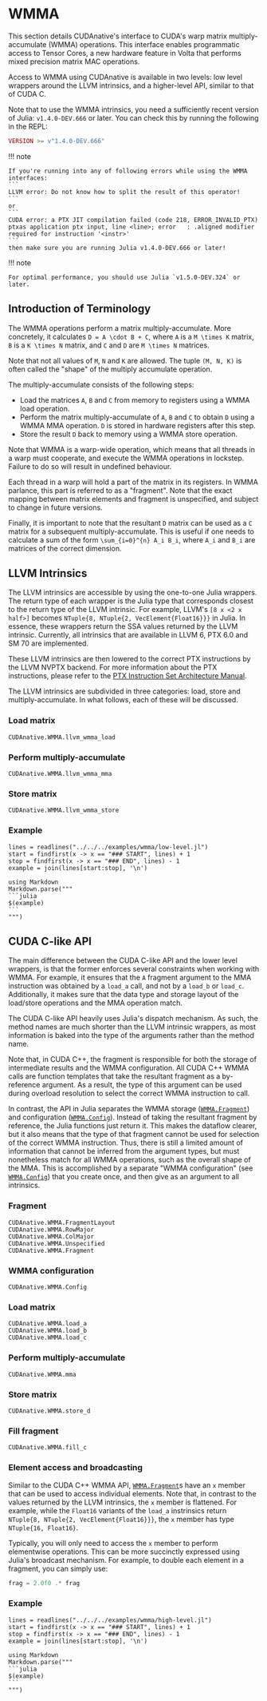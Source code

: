 # WMMA

This section details CUDAnative's interface to CUDA's warp matrix multiply-accumulate (WMMA) operations.
This interface enables programmatic access to Tensor Cores, a new hardware feature in Volta that performs mixed precision matrix MAC operations.

Access to WMMA using CUDAnative is available in two levels: low level wrappers around the LLVM intrinsics, and a higher-level API, similar to that of CUDA C.

Note that to use the WMMA intrinsics, you need a sufficiently recent version of Julia: `v1.4.0-DEV.666` or later.
You can check this by running the following in the REPL:
```julia
VERSION >= v"1.4.0-DEV.666"
```

!!! note

    If you're running into any of following errors while using the WMMA interfaces:
    ```
    LLVM error: Do not know how to split the result of this operator!
    ```
    or
    ```
    CUDA error: a PTX JIT compilation failed (code 218, ERROR_INVALID_PTX)
    ptxas application ptx input, line <line>; error   : .aligned modifier required for instruction '<instr>'
    ```
    then make sure you are running Julia v1.4.0-DEV.666 or later!

!!! note

    For optimal performance, you should use Julia `v1.5.0-DEV.324` or later.

## Introduction of Terminology

The WMMA operations perform a matrix multiply-accumulate.
More concretely, it calculates ``D = A \cdot B + C``, where ``A`` is a ``M \times K`` matrix, ``B`` is a ``K \times N`` matrix, and ``C`` and ``D`` are ``M \times N`` matrices.

Note that not all values of ``M``, ``N`` and ``K`` are allowed.
The tuple ``(M, N, K)`` is often called the "shape" of the multiply accumulate operation.

The multiply-accumulate consists of the following steps:
- Load the matrices ``A``, ``B`` and ``C`` from memory to registers using a WMMA load operation.
- Perform the matrix multiply-accumulate of ``A``, ``B`` and ``C`` to obtain ``D`` using a WMMA MMA operation. ``D`` is stored in hardware registers after this step.
- Store the result ``D`` back to memory using a WMMA store operation.

Note that WMMA is a warp-wide operation, which means that all threads in a warp must cooperate, and execute the WMMA operations in lockstep.
Failure to do so will result in undefined behaviour.

Each thread in a warp will hold a part of the matrix in its registers.
In WMMA parlance, this part is referred to as a "fragment".
Note that the exact mapping between matrix elements and fragment is unspecified, and subject to change in future versions.

Finally, it is important to note that the resultant ``D`` matrix can be used as a ``C`` matrix for a subsequent multiply-accumulate.
This is useful if one needs to calculate a sum of the form ``\sum_{i=0}^{n} A_i B_i``, where ``A_i`` and ``B_i`` are matrices of the correct dimension.

## LLVM Intrinsics

The LLVM intrinsics are accessible by using the one-to-one Julia wrappers.
The return type of each wrapper is the Julia type that corresponds closest to the return type of the LLVM intrinsic.
For example, LLVM's `[8 x <2 x half>]` becomes `NTuple{8, NTuple{2, VecElement{Float16}}}` in Julia.
In essence, these wrappers return the SSA values returned by the LLVM intrinsic.
Currently, all intrinsics that are available in LLVM 6, PTX 6.0 and SM 70 are implemented.

These LLVM intrinsics are then lowered to the correct PTX instructions by the LLVM NVPTX backend.
For more information about the PTX instructions, please refer to the [PTX Instruction Set Architecture Manual](https://docs.nvidia.com/cuda/parallel-thread-execution/index.html#warp-level-matrix-instructions).

The LLVM intrinsics are subdivided in three categories: load, store and multiply-accumulate.
In what follows, each of these will be discussed.

### Load matrix
```@docs
CUDAnative.WMMA.llvm_wmma_load
```

### Perform multiply-accumulate
```@docs
CUDAnative.WMMA.llvm_wmma_mma
```

### Store matrix
```@docs
CUDAnative.WMMA.llvm_wmma_store
```

### Example

````@eval
lines = readlines("../../../examples/wmma/low-level.jl")
start = findfirst(x -> x == "### START", lines) + 1
stop = findfirst(x -> x == "### END", lines) - 1
example = join(lines[start:stop], '\n')

using Markdown
Markdown.parse("""
```julia
$(example)
```
""")
````

## CUDA C-like API

The main difference between the CUDA C-like API and the lower level wrappers, is that the former enforces several constraints when working with WMMA.
For example, it ensures that the ``A`` fragment argument to the MMA instruction was obtained by a `load_a` call, and not by a `load_b` or `load_c`.
Additionally, it makes sure that the data type and storage layout of the load/store operations and the MMA operation match.

The CUDA C-like API heavily uses Julia's dispatch mechanism.
As such, the method names are much shorter than the LLVM intrinsic wrappers, as most information is baked into the type of the arguments rather than the method name.


Note that, in CUDA C++, the fragment is responsible for both the storage of intermediate results and the WMMA configuration.
All CUDA C++ WMMA calls are function templates that take the resultant fragment as a by-reference argument.
As a result, the type of this argument can be used during overload resolution to select the correct WMMA instruction to call.

In contrast, the API in Julia separates the WMMA storage ([`WMMA.Fragment`](@ref)) and configuration ([`WMMA.Config`](@ref)).
Instead of taking the resultant fragment by reference, the Julia functions just return it.
This makes the dataflow clearer, but it also means that the type of that fragment cannot be used for selection of the correct WMMA instruction.
Thus, there is still a limited amount of information that cannot be inferred from the argument types, but must nonetheless match for all WMMA operations, such as the overall shape of the MMA.
This is accomplished by a separate "WMMA configuration" (see [`WMMA.Config`](@ref)) that you create once, and then give as an argument to all intrinsics.

### Fragment
```@docs
CUDAnative.WMMA.FragmentLayout
CUDAnative.WMMA.RowMajor
CUDAnative.WMMA.ColMajor
CUDAnative.WMMA.Unspecified
CUDAnative.WMMA.Fragment
```

### WMMA configuration
```@docs
CUDAnative.WMMA.Config
```

### Load matrix
```@docs
CUDAnative.WMMA.load_a
CUDAnative.WMMA.load_b
CUDAnative.WMMA.load_c
```

### Perform multiply-accumulate
```@docs
CUDAnative.WMMA.mma
```

### Store matrix
```@docs
CUDAnative.WMMA.store_d
```

### Fill fragment
```@docs
CUDAnative.WMMA.fill_c
```

### Element access and broadcasting

Similar to the CUDA C++ WMMA API, [`WMMA.Fragment`](@ref)s have an `x` member that can be used to access individual elements.
Note that, in contrast to the values returned by the LLVM intrinsics, the `x` member is flattened.
For example, while the `Float16` variants of the `load_a` instrinsics return `NTuple{8, NTuple{2, VecElement{Float16}}}`, the `x` member has type `NTuple{16, Float16}`.

Typically, you will only need to access the `x` member to perform elementwise operations.
This can be more succinctly expressed using Julia's broadcast mechanism.
For example, to double each element in a fragment, you can simply use:
```julia
frag = 2.0f0 .* frag
```

### Example

````@eval
lines = readlines("../../../examples/wmma/high-level.jl")
start = findfirst(x -> x == "### START", lines) + 1
stop = findfirst(x -> x == "### END", lines) - 1
example = join(lines[start:stop], '\n')

using Markdown
Markdown.parse("""
```julia
$(example)
```
""")
````
